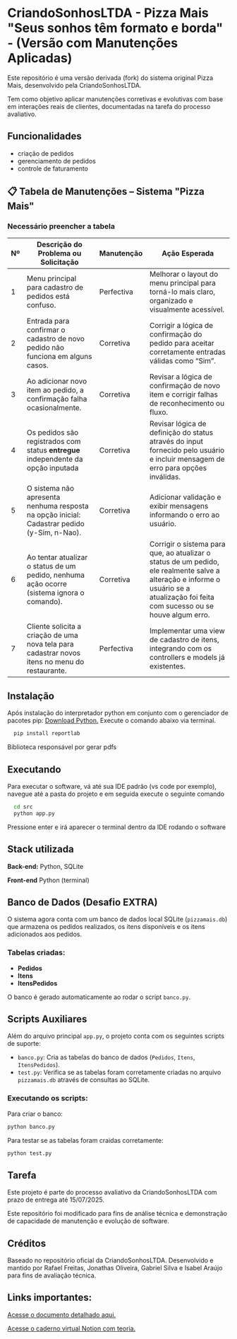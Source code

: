 # CriandoSonhosLTDA - Pizza Mais "Seus sonhos têm formato e borda" - (Versão com Manutenções Aplicadas)

Este repositório é uma versão derivada (fork) do sistema original Pizza Mais, desenvolvido pela CriandoSonhosLTDA.

Tem como objetivo aplicar manutenções corretivas e evolutivas com base em interações reais de clientes, documentadas na tarefa do processo avaliativo.

## Funcionalidades

- criação de pedidos
- gerenciamento de pedidos
- controle de faturamento

## 📋 Tabela de Manutenções – Sistema "Pizza Mais"

### Necessário preencher a tabela

| Nº  | Descrição do Problema ou Solicitação                                                           | Manutenção | Ação Esperada                                                                                                                   |
| --- | ---------------------------------------------------------------------------------------------- | ---------- | ------------------------------------------------------------------------------------------------------------------------------- |
| 1   | Menu principal para cadastro de pedidos está confuso.                                          | Perfectiva | Melhorar o layout do menu principal para torná-lo mais claro, organizado e visualmente acessível.                               |
| 2   | Entrada para confirmar o cadastro de novo pedido não funciona em alguns casos.                 | Corretiva  | Corrigir a lógica de confirmação do pedido para aceitar corretamente entradas válidas como “Sim”.                               |
| 3   | Ao adicionar novo item ao pedido, a confirmação falha ocasionalmente.                          | Corretiva  | Revisar a lógica de confirmação de novo item e corrigir falhas de reconhecimento ou fluxo.                                      |
| 4   | Os pedidos são registrados com status **entregue** independente da opção inputada              | Corretiva  | Revisar lógica de definição do status através do input fornecido pelo usuário e incluir mensagem de erro para opções inválidas. |
| 5   | O sistema não apresenta nenhuma resposta na opção inicial: Cadastrar pedido (y-Sim, n-Nao).    | Corretiva  | Adicionar validação e exibir mensagens informando o erro ao usuário.                                                            |
| 6   | Ao tentar atualizar o status de um pedido, nenhuma ação ocorre (sistema ignora o comando).     | Corretiva  | Corrigir o sistema para que, ao atualizar o status de um pedido, ele realmente salve a alteração e informe o usuário se a atualização foi feita com sucesso ou se houve algum erro.                                                                                                                                |
| 7   | Cliente solicita a criação de uma nova tela para cadastrar novos itens no menu do restaurante. | Perfectiva  | Implementar uma view de cadastro de itens, integrando com os controllers e models já existentes.                                |

## Instalação

Após instalação do interpretador python em conjunto com o gerenciador de pacotes pip: [Download Python.](https://www.python.org/downloads/release/python-3105/) Execute o comando abaixo via terminal.

```bash
  pip install reportlab
```

Biblioteca responsável por gerar pdfs

## Executando

Para executar o software, vá até sua IDE padrão (vs code por exemplo), navegue até a pasta do projeto e em seguida execute o seguinte comando

```bash
  cd src
  python app.py
```

Pressione enter e irá aparecer o terminal dentro da IDE rodando o software

## Stack utilizada

**Back-end:** Python, SQLite

**Front-end** Python (terminal)

## Banco de Dados (Desafio EXTRA)

O sistema agora conta com um banco de dados local SQLite (`pizzamais.db`) que armazena os pedidos realizados, os itens disponíveis e os itens adicionados aos pedidos.

### Tabelas criadas:
- **Pedidos**
- **Itens**
- **ItensPedidos**

O banco é gerado automaticamente ao rodar o script `banco.py`.

## Scripts Auxiliares

Além do arquivo principal `app.py`, o projeto conta com os seguintes scripts de suporte:

- `banco.py`: Cria as tabelas do banco de dados (`Pedidos`, `Itens`, `ItensPedidos`).
- `test.py`: Verifica se as tabelas foram corretamente criadas no arquivo `pizzamais.db` através de consultas ao SQLite.

### Executando os scripts:
Para criar o banco:
```bash
python banco.py
```
Para testar se as tabelas foram craidas corretamente:

```bash
python test.py
```

## Tarefa

Este projeto é parte do processo avaliativo da CriandoSonhosLTDA com prazo de entrega até 15/07/2025.

Este repositório foi modificado para fins de análise técnica e demonstração de capacidade de manutenção e evolução de software.

## Créditos

Baseado no repositório oficial da CriandoSonhosLTDA.
Desenvolvido e mantido por Rafael Freitas, Jonathas Oliveira, Gabriel Silva e Isabel Araújo para fins de avaliação técnica.

## Links importantes:

[Acesse o documento detalhado aqui.](https://docs.google.com/document/d/1ko1jYclh1JraTPVI6uLXApfpHNh2PedjnyXawAxyvYQ/edit?usp=sharing)

[Acesse o caderno virtual Notion com teoria.](https://sleepy-bolt-bee.notion.site/Manuten-o-de-Software-Uma-abordagem-te-rica-e-pr-tica-151674186cac8073bcecff137ef65151)
